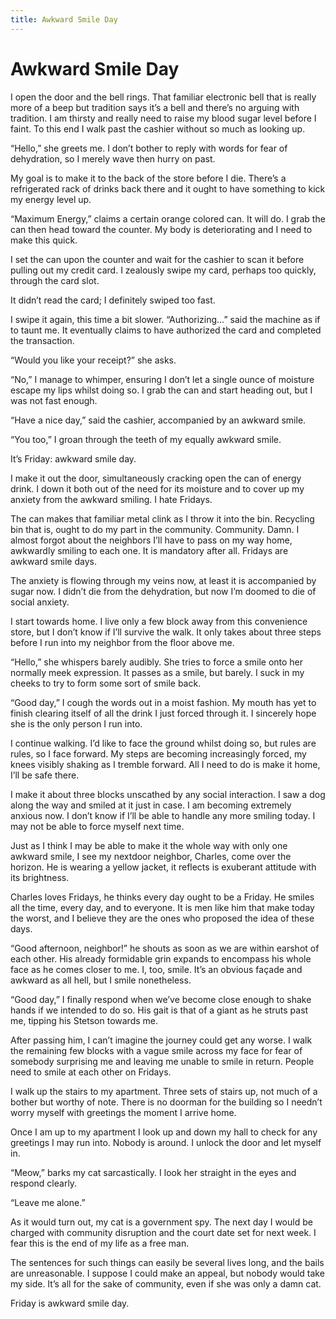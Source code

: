 ```yaml
---
title: Awkward Smile Day
---
```


# Awkward Smile Day

I open the door and the bell rings. That familiar electronic bell that is really
more of a beep but tradition says it’s a bell and there’s no arguing with
tradition. I am thirsty and really need to raise my blood sugar level before I
faint. To this end I walk past the cashier without so much as looking up.

“Hello,” she greets me. I don’t bother to reply with words for fear of
dehydration, so I merely wave then hurry on past.

My goal is to make it to the back of the store before I die. There’s a
refrigerated rack of drinks back there and it ought to have something to kick my
energy level up.

“Maximum Energy,” claims a certain orange colored can. It will do. I grab the
can then head toward the counter. My body is deteriorating and I need to make
this quick.

I set the can upon the counter and wait for the cashier to scan it before
pulling out my credit card. I zealously swipe my card, perhaps too quickly,
through the card slot.

It didn’t read the card; I definitely swiped too fast.

I swipe it again, this time a bit slower. “Authorizing…” said the machine as if
to taunt me. It eventually claims to have authorized the card and completed the
transaction.

“Would you like your receipt?” she asks.

“No,” I manage to whimper, ensuring I don’t let a single ounce of moisture
escape my lips whilst doing so. I grab the can and start heading out, but I was
not fast enough.

“Have a nice day,” said the cashier, accompanied by an awkward smile.

“You too,” I groan through the teeth of my equally awkward smile.

It’s Friday: awkward smile day.

I make it out the door, simultaneously cracking open the can of energy drink. I
down it both out of the need for its moisture and to cover up my anxiety from
the awkward smiling. I hate Fridays.

The can makes that familiar metal clink as I throw it into the bin. Recycling
bin that is, ought to do my part in the community. Community. Damn. I almost
forgot about the neighbors I’ll have to pass on my way home, awkwardly smiling
to each one. It is mandatory after all. Fridays are awkward smile days.

The anxiety is flowing through my veins now, at least it is accompanied by sugar
now. I didn’t die from the dehydration, but now I’m doomed to die of social
anxiety.

I start towards home. I live only a few block away from this convenience store,
but I don’t know if I’ll survive the walk. It only takes about three steps
before I run into my neighbor from the floor above me.

“Hello,” she whispers barely audibly. She tries to force a smile onto her
normally meek expression. It passes as a smile, but barely. I suck in my cheeks
to try to form some sort of smile back.

“Good day,” I cough the words out in a moist fashion. My mouth has yet to finish
clearing itself of all the drink I just forced through it. I sincerely hope she
is the only person I run into.

I continue walking. I’d like to face the ground whilst doing so, but rules are
rules, so I face forward. My steps are becoming increasingly forced, my knees
visibly shaking as I tremble forward. All I need to do is make it home, I’ll be
safe there.

I make it about three blocks unscathed by any social interaction. I saw a dog
along the way and smiled at it just in case. I am becoming extremely anxious
now. I don’t know if I’ll be able to handle any more smiling today. I may not be
able to force myself next time.

Just as I think I may be able to make it the whole way with only one awkward
smile, I see my nextdoor neighbor, Charles, come over the horizon. He is wearing
a yellow jacket, it reflects is exuberant attitude with its brightness.

Charles loves Fridays, he thinks every day ought to be a Friday. He smiles all
the time, every day, and to everyone. It is men like him that make today the
worst, and I believe they are the ones who proposed the idea of these days.

“Good afternoon, neighbor!” he shouts as soon as we are within earshot of each
other. His already formidable grin expands to encompass his whole face as he
comes closer to me. I, too, smile. It’s an obvious façade and awkward as all
hell, but I smile nonetheless.

“Good day,” I finally respond when we’ve become close enough to shake hands if
we intended to do so. His gait is that of a giant as he struts past me, tipping
his Stetson towards me.

After passing him, I can’t imagine the journey could get any worse. I walk the
remaining few blocks with a vague smile across my face for fear of somebody
surprising me and leaving me unable to smile in return. People need to smile at
each other on Fridays.

I walk up the stairs to my apartment. Three sets of stairs up, not much of a
bother but worthy of note. There is no doorman for the building so I needn’t
worry myself with greetings the moment I arrive home.

Once I am up to my apartment I look up and down my hall to check for any
greetings I may run into. Nobody is around. I unlock the door and let myself in.

“Meow,” barks my cat sarcastically. I look her straight in the eyes and respond
clearly.

“Leave me alone.”

As it would turn out, my cat is a government spy. The next day I would be
charged with community disruption and the court date set for next week. I fear
this is the end of my life as a free man.

The sentences for such things can easily be several lives long, and the bails
are unreasonable. I suppose I could make an appeal, but nobody would take my
side. It’s all for the sake of community, even if she was only a damn cat. 

Friday is awkward smile day.
